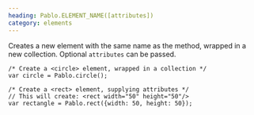 ```yaml
--- 
heading: Pablo.ELEMENT_NAME([attributes])
category: elements
---
```


Creates a new element with the same name as the method, wrapped in a new collection. Optional `attributes` can be passed.

    /* Create a <circle> element, wrapped in a collection */
    var circle = Pablo.circle();

    /* Create a <rect> element, supplying attributes */
    // This will create: <rect width="50" height="50"/>
    var rectangle = Pablo.rect({width: 50, height: 50});

